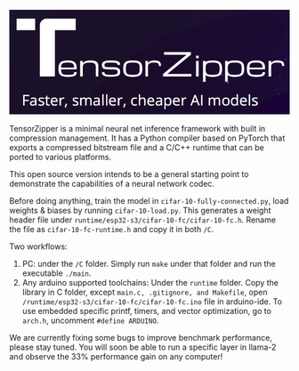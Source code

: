 ![image](./logopng.png)

TensorZipper is a minimal neural net inference framework with built in compression management. It has a Python compiler based on PyTorch that exports a compressed bitstream file and a C/C++ runtime that can be ported to various platforms. 

This open source version intends to be a general starting point to demonstrate the capabilities of a neural network codec. 

Before doing anything, train the model in `cifar-10-fully-connected.py`, load weights & biases by running `cifar-10-load.py`. This generates a weight header file under `runtime/esp32-s3/cifar-10-fc/cifar-10-fc.h`. Rename the file as `cifar-10-fc-runtime.h` and copy it in both `/C`.

Two workflows: 
 1. PC: under the `/C` folder. Simply run `make` under that folder and run the executable `./main`. 
 2. Any arduino supported toolchains: Under the `runtime` folder. Copy the library in C folder, except `main.c, .gitignore, and Makefile`, open `/runtime/esp32-s3/cifar-10-fc/cifar-10-fc.ino` file in arduino-ide. To use embedded specific printf, timers, and vector optimization, go to `arch.h`, uncomment `#define ARDUINO`.

We are currently fixing some bugs to improve benchmark performance, please stay tuned. You will soon be able to run a specific layer in llama-2 and observe the 33% performance gain on any computer! 
